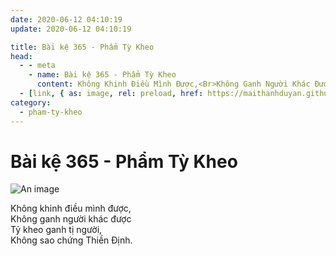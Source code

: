 ```yaml
---
date: 2020-06-12 04:10:19
update: 2020-06-12 04:10:19

title: Bài kệ 365 - Phẩm Tỳ Kheo
head:
  - - meta
    - name: Bài kệ 365 - Phẩm Tỳ Kheo
      content: Không Khinh Điều Mình Được,<Br>Không Ganh Người Khác Được<Br>Tỷ Kheo Ganh Tị Người,<Br>Không Sao Chứng Thiền Ðịnh.<Br>
  - [link, { as: image, rel: preload, href: https://maithanhduyan.github.io/kinh-phap-cu/img/pham-ty-kheo/pham-ty-kheo-365.jpg }]
category:
  - pham-ty-kheo
---
```


# Bài kệ 365 - Phẩm Tỳ Kheo

![An image](/img/pham-ty-kheo/pham-ty-kheo-365.jpg)

Không khinh điều mình được,<br>Không ganh người khác được<br>Tỷ kheo ganh tị người,<br>Không sao chứng Thiền Ðịnh.<br>
